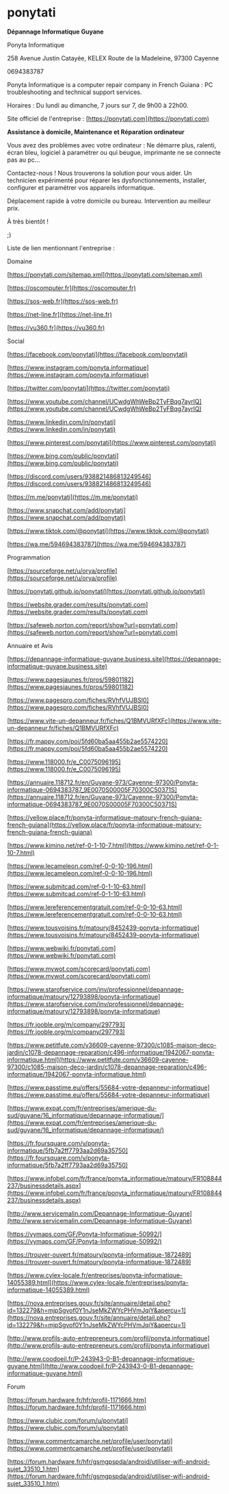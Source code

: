 # ponytati
**Dépannage Informatique Guyane**


Ponyta Informatique

258 Avenue Justin Catayée, KELEX Route de la Madeleine, 97300 Cayenne

0694383787


Ponyta Informatique is a computer repair company in French Guiana : PC troubleshooting and technical support services.

Horaires : Du lundi au dimanche, 7 jours sur 7, de 9h00 à 22h00.

Site officiel de l'entreprise : [https://ponytati.com](https://ponytati.com)

**Assistance à domicile, Maintenance et Réparation ordinateur**

Vous avez des problèmes avec votre ordinateur :
Ne démarre plus, ralenti, écran bleu, logiciel à paramétrer ou qui beugue, imprimante ne se connecte pas au pc...

Contactez-nous ! Nous trouverons la solution pour vous aider.
Un technicien expérimenté pour réparer les dysfonctionnements, installer, configurer et paramétrer vos appareils informatique.

Déplacement rapide à votre domicile ou bureau. Intervention au meilleur prix.

À très bientôt !

;)

Liste de lien mentionnant l'entreprise :

Domaine

[https://ponytati.com/sitemap.xml](https://ponytati.com/sitemap.xml)

[https://oscomputer.fr](https://oscomputer.fr)

[https://sos-web.fr](https://sos-web.fr)

[https://net-line.fr](https://net-line.fr)

[https://vu360.fr](https://vu360.fr)

Social

[https://facebook.com/ponytati](https://facebook.com/ponytati)

[https://www.instagram.com/ponyta.informatique](https://www.instagram.com/ponyta.informatique)

[https://twitter.com/ponytati](https://twitter.com/ponytati)

[https://www.youtube.com/channel/UCwdgWhWeBp2TyFBqg7ayrlQ](https://www.youtube.com/channel/UCwdgWhWeBp2TyFBqg7ayrlQ)

[https://www.linkedin.com/in/ponytati](https://www.linkedin.com/in/ponytati)

[https://www.pinterest.com/ponytati](https://www.pinterest.com/ponytati)

[https://www.bing.com/public/ponytati](https://www.bing.com/public/ponytati)

[https://discord.com/users/938821486813249546](https://discord.com/users/938821486813249546)

[https://m.me/ponytati](https://m.me/ponytati)

[https://www.snapchat.com/add/ponytati](https://www.snapchat.com/add/ponytati)

[https://www.tiktok.com/@ponytati](https://www.tiktok.com/@ponytati)

[https://wa.me/594694383787](https://wa.me/594694383787)


Programmation

[https://sourceforge.net/u/orya/profile](https://sourceforge.net/u/orya/profile)

[https://ponytati.github.io/ponytati](https://ponytati.github.io/ponytati)

[https://website.grader.com/results/ponytati.com](https://website.grader.com/results/ponytati.com)

[https://safeweb.norton.com/report/show?url=ponytati.com](https://safeweb.norton.com/report/show?url=ponytati.com)


Annuaire et Avis

[https://depannage-informatique-guyane.business.site](https://depannage-informatique-guyane.business.site)

[https://www.pagesjaunes.fr/pros/59801182](https://www.pagesjaunes.fr/pros/59801182)

[https://www.pagespro.com/fiches/RVhfVUJBSl0](https://www.pagespro.com/fiches/RVhfVUJBSl0)

[https://www.vite-un-depanneur.fr/fiches/Q1BMVURfXFc](https://www.vite-un-depanneur.fr/fiches/Q1BMVURfXFc)

[https://fr.mappy.com/poi/5fd60ba5aa455b2ae5574220](https://fr.mappy.com/poi/5fd60ba5aa455b2ae5574220)

[https://www.118000.fr/e_C0075096195](https://www.118000.fr/e_C0075096195)

[https://annuaire.118712.fr/en/Guyane-973/Cayenne-97300/Ponyta-informatique-0694383787_9E0070S00005F70300C50371S](https://annuaire.118712.fr/en/Guyane-973/Cayenne-97300/Ponyta-informatique-0694383787_9E0070S00005F70300C50371S)

[https://yellow.place/fr/ponyta-informatique-matoury-french-guiana-french-guiana](https://yellow.place/fr/ponyta-informatique-matoury-french-guiana-french-guiana)

[https://www.kimino.net/ref-0-1-10-7.html](https://www.kimino.net/ref-0-1-10-7.html)

[https://www.lecameleon.com/ref-0-0-10-196.html](https://www.lecameleon.com/ref-0-0-10-196.html)

[https://www.submitcad.com/ref-0-1-10-63.html](https://www.submitcad.com/ref-0-1-10-63.html)

[https://www.lereferencementgratuit.com/ref-0-0-10-63.html](https://www.lereferencementgratuit.com/ref-0-0-10-63.html)

[https://www.tousvoisins.fr/matoury/8452439-ponyta-informatique](https://www.tousvoisins.fr/matoury/8452439-ponyta-informatique)

[https://www.webwiki.fr/ponytati.com](https://www.webwiki.fr/ponytati.com)

[https://www.mywot.com/scorecard/ponytati.com](https://www.mywot.com/scorecard/ponytati.com)

[https://www.starofservice.com/inv/professionnel/depannage-informatique/matoury/12793898/ponyta-informatique](https://www.starofservice.com/inv/professionnel/depannage-informatique/matoury/12793898/ponyta-informatique)

[https://fr.jooble.org/m/company/297793](https://fr.jooble.org/m/company/297793)

[https://www.petitfute.com/v36609-cayenne-97300/c1085-maison-deco-jardin/c1078-depannage-reparation/c496-informatique/1942067-ponyta-informatique.html](https://www.petitfute.com/v36609-cayenne-97300/c1085-maison-deco-jardin/c1078-depannage-reparation/c496-informatique/1942067-ponyta-informatique.html)

[https://www.passtime.eu/offers/55684-votre-depanneur-informatique](https://www.passtime.eu/offers/55684-votre-depanneur-informatique)

[https://www.expat.com/fr/entreprises/amerique-du-sud/guyane/16_informatique/depannage-informatique/](https://www.expat.com/fr/entreprises/amerique-du-sud/guyane/16_informatique/depannage-informatique/)

[https://fr.foursquare.com/v/ponyta-informatique/5fb7a2ff7793aa2d69a35750](https://fr.foursquare.com/v/ponyta-informatique/5fb7a2ff7793aa2d69a35750)

[https://www.infobel.com/fr/france/ponyta_informatique/matoury/FR108844237/businessdetails.aspx](https://www.infobel.com/fr/france/ponyta_informatique/matoury/FR108844237/businessdetails.aspx)

[http://www.servicemalin.com/Depannage-Informatique-Guyane](http://www.servicemalin.com/Depannage-Informatique-Guyane)

[https://vymaps.com/GF/Ponyta-Informatique-50992/](https://vymaps.com/GF/Ponyta-Informatique-50992/)

[https://trouver-ouvert.fr/matoury/ponyta-informatique-1872489](https://trouver-ouvert.fr/matoury/ponyta-informatique-1872489)

[https://www.cylex-locale.fr/entreprises/ponyta-informatique-14055389.html](https://www.cylex-locale.fr/entreprises/ponyta-informatique-14055389.html)

[https://nova.entreprises.gouv.fr/site/annuaire/detail.php?id=132279&h=mjpSgvof0Y1nJseMkZWYcPHVmJqiY&apercu=1](https://nova.entreprises.gouv.fr/site/annuaire/detail.php?id=132279&h=mjpSgvof0Y1nJseMkZWYcPHVmJqiY&apercu=1)

[http://www.profils-auto-entrepreneurs.com/profil/ponyta.informatique](http://www.profils-auto-entrepreneurs.com/profil/ponyta.informatique)

[http://www.coodoeil.fr/P-243943-0-B1-depannage-informatique-guyane.html](http://www.coodoeil.fr/P-243943-0-B1-depannage-informatique-guyane.html)


Forum

[https://forum.hardware.fr/hfr/profil-1171666.htm](https://forum.hardware.fr/hfr/profil-1171666.htm)

[https://www.clubic.com/forum/u/ponytati](https://www.clubic.com/forum/u/ponytati)

[https://www.commentcamarche.net/profile/user/ponytati](https://www.commentcamarche.net/profile/user/ponytati)

[https://forum.hardware.fr/hfr/gsmgpspda/android/utiliser-wifi-android-sujet_33510_1.htm](https://forum.hardware.fr/hfr/gsmgpspda/android/utiliser-wifi-android-sujet_33510_1.htm)


